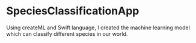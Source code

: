 # SpeciesClassificationApp
Using createML and Swift language, I created the machine learning model which can classify different species in our world.
